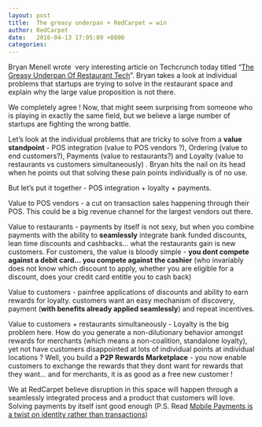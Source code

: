 ```yaml
---
layout: post
title:  The greasy underpan + RedCarpet = win
author: RedCarpet
date:   2016-04-13 17:05:09 +0800
categories: 
---
```

Bryan Menell wrote  very interesting article on Techcrunch today titled “[The Greasy Underpan Of Restaurant Tech][greasy-underpan-of-restaurant-tech]”. Bryan takes a look at individual problems that startups are trying to solve in the restaurant space and explain why the large value proposition is not there.

We completely agree ! Now, that might seem surprising from someone who is playing in exactly the same field, but we believe a large number of startups are fighting the wrong battle.

Let’s look at the individual problems that are tricky to solve from a **value standpoint** - POS integration (value to POS vendors ?), Ordering (value to end customers?), Payments (value to restaurants?) and Loyalty (value to restaurants vs customers simultaneously) . Bryan hits the nail on its head when he points out that solving these pain points individually is of no use.

But let’s put it together - POS integration + loyalty + payments. 

Value to POS vendors - a cut on transaction sales happening through their POS. This could be a big revenue channel for the largest vendors out there.

Value to restaurants - payments by itself is not sexy, but when you combine payments with the ability to **seamlessly** integrate bank funded discounts, lean time discounts and cashbacks… what the restaurants gain is new customers. For customers, the value is bloody simple - <span>**you dont compete against a debit card… you compete against the cashier**</span> (who invariably does not know which discount to apply, whether you are eligible for a discount, does your credit card entitle you to cash back)

Value to customers - painfree applications of discounts and ability to earn rewards for loyalty. customers want an easy mechanism of discovery, payment (**with benefits already applied seamlessly**) and repeat incentives.

Value to customers + restaurants simultaneously - Loyalty is the big problem here. How do you generate a non-dilutionary behavior amongst rewards for merchants (which means a non-coalition, standalone loyalty), yet not have customers disappointed at lots of individual points at individual locations ? Well, you build a **P2P Rewards Marketplace** - you now enable customers to exchange the rewards that they dont want for rewards that they want… and for merchants, it is as good as a free new customer !

We at RedCarpet believe disruption in this space will happen through a seamlessly integrated process and a product that customers will love. Solving payments by itself isnt good enough (P.S. Read [Mobile Payments is a twist on identity rather than transactions][mobile-payment])

[mobile-payment]: http://redcarpetup.tumblr.com/post/105753389429/mobile-payments-is-a-twist-on-identity-rather-than
[greasy-underpan-of-restaurant-tech]: http://t.umblr.com/redirect?z=http%3A%2F%2Ftechcrunch.com%2F2014%2F12%2F24%2Fthe-greasy-underpan-of-restaurant-tech%2F&t=MGM0NWU5YTkzMDBmNmE5MzAwOGQ4NGExZDU4NzhjMTk2MDgyYWRhMCxnUjFDc0dyNg%3D%3D